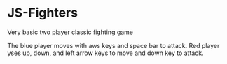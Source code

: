 # JS-Fighters
Very basic two player classic fighting game

The blue player moves with aws keys and space bar to attack.
Red player yses up, down, and left arrow keys to move and down key to attack.

